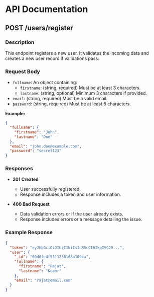 # API Documentation

## POST /users/register

### Description
This endpoint registers a new user. It validates the incoming data and creates a new user record if validations pass.

### Request Body
- `fullname`: An object containing:
  - `firstname`: (string, required) Must be at least 3 characters.
  - `lastname`: (string, optional) Minimum 3 characters if provided.
- `email`: (string, required) Must be a valid email.
- `password`: (string, required) Must be at least 6 characters.

**Example:**
```json
{
  "fullname": {
    "firstname": "John",
    "lastname": "Doe"
  },
  "email": "john.doe@example.com",
  "password": "secret123"
}
```

### Responses

- **201 Created**
  - User successfully registered.
  - Response includes a token and user information.
  
- **400 Bad Request**
  - Data validation errors or if the user already exists.
  - Response includes errors or a message detailing the issue.

### Example Response
```json
{
  "token": "eyJhbGciOiJIUzI1NiIsInR5cCI6IkpXVCJ9...",
  "user": {
    "_id": "60d0fe4f5311236168a109ca",
    "fullname": {
      "firstname": "Rajat",
      "lastname": "Kuamr"
    },
    "email": "rajat@email.com"
  }
}
```
